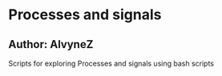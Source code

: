 # Processes and signals
## Author: AlvyneZ
Scripts for exploring Processes and signals using bash scripts  
